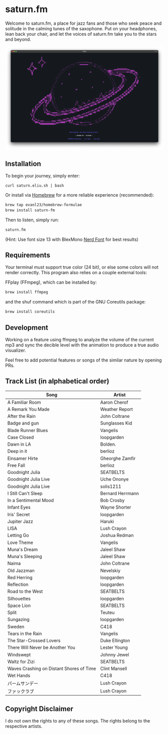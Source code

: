 # saturn.fm
Welcome to saturn.fm, a place for jazz fans and those who seek peace and solitude in the calming tunes of the saxophone. Put on your headphones, lean back your chair, and let the voices of saturn.fm take you to the stars and beyond.

![demopng](demo.png)

## Installation
To begin your journey, simply enter:
```
curl saturn.eliu.sh | bash
```

Or install via [Homebrew](https://brew.sh) for a more reliable experience (recommended):
```bash
brew tap evanl23/homebrew-formulae
brew install saturn-fm
```

Then to listen, simply run:
```bash
saturn.fm
```

(Hint: Use font size 13 with  BlexMono [Nerd Font](https://www.nerdfonts.com/font-downloads) for best results)

## Requirements
Your terminal must support true color (24 bit), or else some colors will not render correctly. This program also relies on a couple external tools: 

FFplay (FFmpeg), which can be installed by: 
```bash
brew install ffmpeg
```

and the shuf command which is part of the GNU Coreutils package: 
```bash
brew install coreutils
```

## Development
Working on a feature using ffmpeg to analyze the volume of the current mp3 and sync the decible level with the animation to produce a true audio visualizer. 

Feel free to add potential features or songs of the similar nature by opening PRs. 

## Track List (in alphabetical order)
| Song | Artist |
|---|---|
| A Familiar Room | Aaron Cherof |
| A Remark You Made | Weather Report |
| After the Rain | John Coltrane |
| Badge and gun | Sunglasses Kid |
| Blade Runner Blues | Vangelis |
| Case Closed | loopgarden |
| Dawn in LA | Bolden. |
| Deep in it | berlioz |
| Einsamer Hirte | Gheorghe Zamfir | 
| Free Fall | berlioz |
| Goodnight Julia | SEATBELTS |
| Goodnight Julia Live | Uche Ononye |
| Goodnight Julia Live | solis1211 |
| I Still Can't Sleep | Bernard Herrmann |
| In a Sentimental Mood | Bob Crosby |
| Infant Eyes | Wayne Shorter |
| Iris' Secret | loopgarden | 
| Jupiter Jazz | Haruki |
| LISA | Lush Crayon |
| Letting Go | Joshua Redman |
| Love Theme | Vangelis |
| Muna's Dream | Jaleel Shaw |
| Muna's Sleeping | Jaleel Shaw |
| Naima | John Coltrane |
| Old Jazzman | Nevelskiy |
| Red Herring | loopgarden |
| Reflection | loopgarden |
| Road to the West | SEATBELTS |
| Silhouettes | loopgarden |
| Space Lion | SEATBELTS |
| Split | Teuteu |
| Sungazing | loopgarden |
| Sweden | C418 |
| Tears in the Rain | Vangelis |
| The Star-Crossed Lovers | Duke Ellington |
| There Will Never be Another You | Lester Young |
| Windswept | Johnny Jewel |
| Waltz for Zizi | SEATBELTS |
| Waves Crashing on Distant Shores of Time | Clint Mansell |
| Wet Hands | C418 |
| パームサンデー | Lush Crayon |
| ファックラブ | Lush Crayon |

## Copyright Disclaimer
I do not own the rights to any of these songs. The rights belong to the respective artists. 

